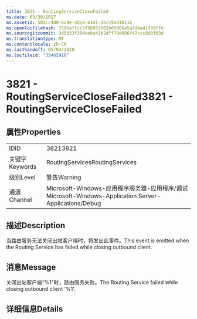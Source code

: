 ```yaml
---
title: 3821 - RoutingServiceCloseFailed
ms.date: 03/30/2017
ms.assetid: 584cc4d0-6c9e-4dce-b1d1-5bcc9a41011b
ms.openlocfilehash: 7596affcc5f98953502b03866a5a7d6e41f89ffb
ms.sourcegitcommit: 3d5d33f384eeba41b2dff79d096f47ccc8d8f03d
ms.translationtype: MT
ms.contentlocale: zh-CN
ms.lasthandoff: 05/04/2018
ms.locfileid: "33465918"
---
```

# <a name="3821---routingserviceclosefailed"></a><span data-ttu-id="02d75-102">3821 - RoutingServiceCloseFailed</span><span class="sxs-lookup"><span data-stu-id="02d75-102">3821 - RoutingServiceCloseFailed</span></span>
## <a name="properties"></a><span data-ttu-id="02d75-103">属性</span><span class="sxs-lookup"><span data-stu-id="02d75-103">Properties</span></span>  
  
|||  
|-|-|  
|<span data-ttu-id="02d75-104">ID</span><span class="sxs-lookup"><span data-stu-id="02d75-104">ID</span></span>|<span data-ttu-id="02d75-105">3821</span><span class="sxs-lookup"><span data-stu-id="02d75-105">3821</span></span>|  
|<span data-ttu-id="02d75-106">关键字</span><span class="sxs-lookup"><span data-stu-id="02d75-106">Keywords</span></span>|<span data-ttu-id="02d75-107">RoutingServices</span><span class="sxs-lookup"><span data-stu-id="02d75-107">RoutingServices</span></span>|  
|<span data-ttu-id="02d75-108">级别</span><span class="sxs-lookup"><span data-stu-id="02d75-108">Level</span></span>|<span data-ttu-id="02d75-109">警告</span><span class="sxs-lookup"><span data-stu-id="02d75-109">Warning</span></span>|  
|<span data-ttu-id="02d75-110">通道</span><span class="sxs-lookup"><span data-stu-id="02d75-110">Channel</span></span>|<span data-ttu-id="02d75-111">Microsoft-Windows-应用程序服务器-应用程序/调试</span><span class="sxs-lookup"><span data-stu-id="02d75-111">Microsoft-Windows-Application Server-Applications/Debug</span></span>|  
  
## <a name="description"></a><span data-ttu-id="02d75-112">描述</span><span class="sxs-lookup"><span data-stu-id="02d75-112">Description</span></span>  
 <span data-ttu-id="02d75-113">当路由服务无法关闭出站客户端时，将发出此事件。</span><span class="sxs-lookup"><span data-stu-id="02d75-113">This event is emitted when the Routing Service has failed while closing outbound client.</span></span>  
  
## <a name="message"></a><span data-ttu-id="02d75-114">消息</span><span class="sxs-lookup"><span data-stu-id="02d75-114">Message</span></span>  
 <span data-ttu-id="02d75-115">关闭出站客户端“%1”时，路由服务失败。</span><span class="sxs-lookup"><span data-stu-id="02d75-115">The Routing Service failed while closing outbound client '%1'.</span></span>  
  
## <a name="details"></a><span data-ttu-id="02d75-116">详细信息</span><span class="sxs-lookup"><span data-stu-id="02d75-116">Details</span></span>
